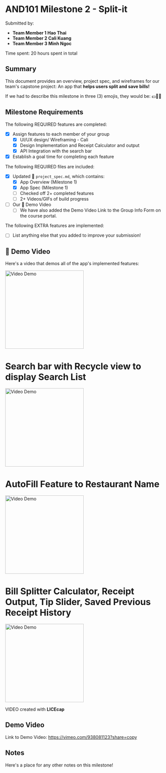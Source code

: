 <!-- (This is a comment) INSTRUCTIONS: Go through this page and fill out any **bolded** entries with their correct values.-->

# AND101 Milestone 2 - **Split-it**

Submitted by:
- **Team Member 1 Hao Thai**
- **Team Member 2 Cali Kuang**
- **Team Member 3 Minh Ngoc**

Time spent: 20 hours spent in total

## Summary

This document provides an overview, project spec, and wireframes for our team's capstone project: An app that **helps users split and save bills!**

If we had to describe this milestone in three (3) emojis, they would be: 💵👯💚

## Milestone Requirements

<!-- Please be sure to change the [ ] to [x] for any features you completed.  If a feature is not checked [x], you might miss the points for that item! -->

The following REQUIRED features are completed:

- [x] Assign features to each member of your group
  - [x] UI/UX design/ Wireframing - Cali
  - [x] Design Implementation and Receipt Calculator and output
  - [x] API Integration with the search bar
- [x] Establish a goal time for completing each feature

The following REQUIRED files are included:

- [x] Updated 📄 `project_spec.md`, which contains:
  - [X] App Overview (Milestone 1)
  - [X] App Spec (Milestone 1)
  - [ ] Checked off 2+ completed features
  - [ ] 2+ Videos/GIFs of build progress

- [ ] Our 🎥 Demo Video
  - [ ] We have also added the Demo Video Link to the Group Info Form on the course portal.

The following EXTRA features are implemented:

- [ ] List anything else that you added to improve your submission!

## 🎥 Demo Video

Here's a video that demos all of the app's implemented features:

<img src='https://github.com/CP-AndriodDev/Split-it/assets/100315684/916081bf-3baa-41b8-b2a6-272faaf7f790' title='Video Demo' width='250' alt='Video Demo' />

# Search bar with Recycle view to display Search List
<img src='https://github.com/CP-AndriodDev/Split-it/assets/100315684/0b6d047f-d4a2-4d8e-8e03-062a4140626f' title='Video Demo' width='250' alt='Video Demo' />

# AutoFill Feature to Restaurant Name
<img src='https://github.com/CP-AndriodDev/Split-it/assets/100315684/dcb3087f-0ef5-41e1-90a2-e77d9a70fd26' title='Video Demo' width='250' alt='Video Demo' />

# Bill Splitter Calculator, Receipt Output, Tip Slider, Saved Previous Receipt History
<img src='https://github.com/CP-AndriodDev/Split-it/assets/100315684/7d96e66b-3701-4ad6-af9f-3ce1be7d9973' title='Video Demo' width='250' alt='Video Demo' />


VIDEO created with **LICEcap**  

## Demo Video  

Link to Demo Video: https://vimeo.com/938081123?share=copy  

## Notes

Here's a place for any other notes on this milestone!
